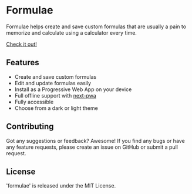 # Formulae

Formulae helps create and save custom formulas that are usually a pain to memorize and calculate using a calculator every time.

[Check it out!](https://troalexis.github.io/formulae/)

## Features

- Create and save custom formulas
- Edit and update formulas easily
- Install as a Progressive Web App on your device
- Full offline support with [next-pwa](https://www.npmjs.com/package/next-pwa)
- Fully accessible
- Choose from a dark or light theme

## Contributing
Got any suggestions or feedback? Awesome! If you find any bugs or have any feature requests, please create an issue on GitHub or submit a pull request.

## License
'formulae' is released under the MIT License.


